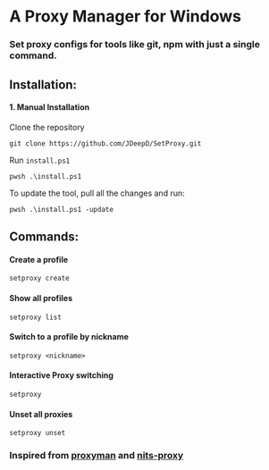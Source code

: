 # A Proxy Manager for Windows

### Set proxy configs for tools like git, npm with just a single command.


## Installation:

#### 1. Manual Installation

Clone the repository
```
git clone https://github.com/JDeepD/SetProxy.git
```

Run `install.ps1`

```
pwsh .\install.ps1
```

To update the tool, pull all the changes and run: 

```
pwsh .\install.ps1 -update
```


## Commands:

#### Create a profile
```
setproxy create
```
#### Show all profiles 
```
setproxy list
```
#### Switch to a profile by nickname 
```
setproxy <nickname>
```
#### Interactive Proxy switching 
```
setproxy
```
#### Unset all proxies
```
setproxy unset
```

### Inspired from [proxyman](https://github.com/himanshub16/ProxyMan) and [nits-proxy](https://github.com/resyfer/nits_proxy)
